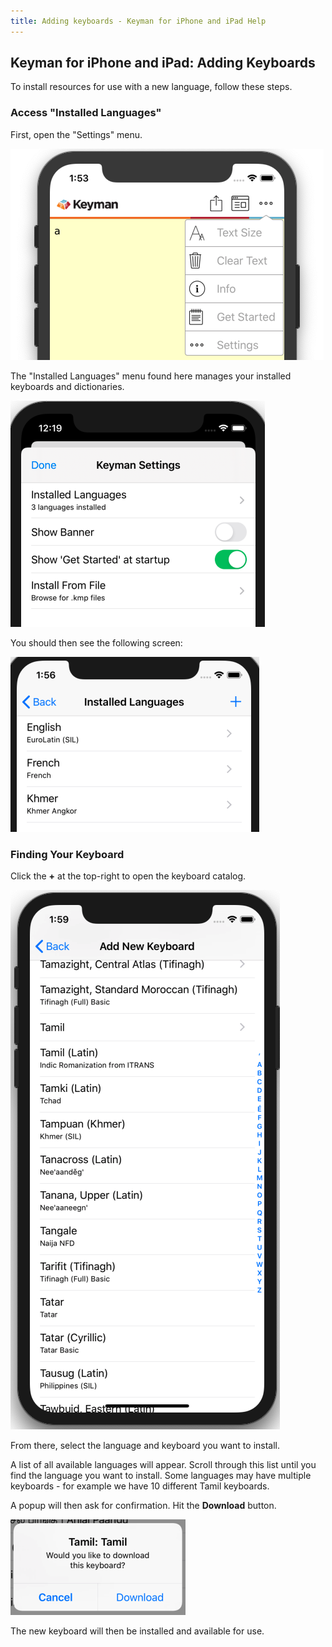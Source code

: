 ```yaml
---
title: Adding keyboards - Keyman for iPhone and iPad Help
---
```


## Keyman for iPhone and iPad: Adding Keyboards

To install resources for use with a new language, follow these steps.

### Access "Installed Languages"
First, open the "Settings" menu.

![](../ios_images/add-keyboard-i.png)

The "Installed Languages" menu found here manages your installed keyboards and dictionaries.

![](../ios_images/add-keyboard-i2.png)

You should then see the following screen:

![](../ios_images/add-keyboard-i3.png)


### Finding Your Keyboard
Click the **+** at the top-right to open the keyboard catalog.

![](../ios_images/add-keyboard-i4.png)

From there, select the language and keyboard you want to install.

A list of all available languages will appear. Scroll through this list until you find the language you want to install. 
Some languages may have multiple keyboards - for example we have 10 different Tamil keyboards.

A popup will then ask for confirmation.  Hit the **Download** button.

![](../ios_images/add-keyboard-i5.png)

The new keyboard will then be installed and available for use.
